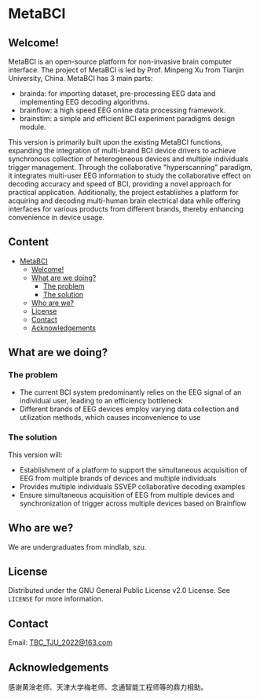 # MetaBCI

## Welcome! 
MetaBCI is an open-source platform for non-invasive brain computer interface. The project of MetaBCI is led by Prof. Minpeng Xu from Tianjin University, China. MetaBCI has 3 main parts:
* brainda: for importing dataset, pre-processing EEG data and implementing EEG decoding algorithms.
* brainflow: a high speed EEG online data processing framework.
* brainstim: a simple and efficient BCI experiment paradigms design module. 

This version is primarily built upon the existing MetaBCI functions, expanding the integration of multi-brand BCI device drivers to achieve synchronous collection of heterogeneous devices and multiple individuals trigger management. Through the collaborative "hyperscanning" paradigm, it integrates multi-user EEG information to study the collaborative effect on decoding accuracy and speed of BCI, providing a novel approach for practical application. Additionally, the project establishes a platform for acquiring and decoding multi-human brain electrical data while offering interfaces for various products from different brands, thereby enhancing convenience in device usage.

## Content

- [MetaBCI](#metabci)
  - [Welcome!](#welcome)
  - [What are we doing?](#what-are-we-doing)
    - [The problem](#the-problem)
    - [The solution](#the-solution)
  - [Who are we?](#who-are-we)
  - [License](#license)
  - [Contact](#contact)
  - [Acknowledgements](#acknowledgements)

## What are we doing?

### The problem

* The current BCI system predominantly relies on the EEG signal of an individual user, leading to an efficiency bottleneck
* Different brands of EEG devices employ varying data collection and utilization methods, which causes inconvenience to use

### The solution

This version will:

* Establishment of a platform to support the simultaneous acquisition of EEG from multiple brands of devices and multiple individuals
* Provides multiple individuals SSVEP collaborative decoding examples
* Ensure simultaneous acquisition of EEG from multiple devices and synchronization of trigger across multiple devices based on Brainflow

## Who are we?

We are undergraduates from mindlab, szu.

## License

Distributed under the GNU General Public License v2.0 License. See `LICENSE` for more information.

## Contact

Email: TBC_TJU_2022@163.com

## Acknowledgements
感谢黄淦老师、天津大学梅老师、念通智能工程师等的鼎力相助。
